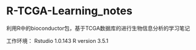 # R-TCGA-Learning_notes
利用R中的bioconductor包，基于TCGA数据库的进行生物信息分析的学习笔记


工作环境：
    Rstudio 1.0.143
    R version 3.5.1
